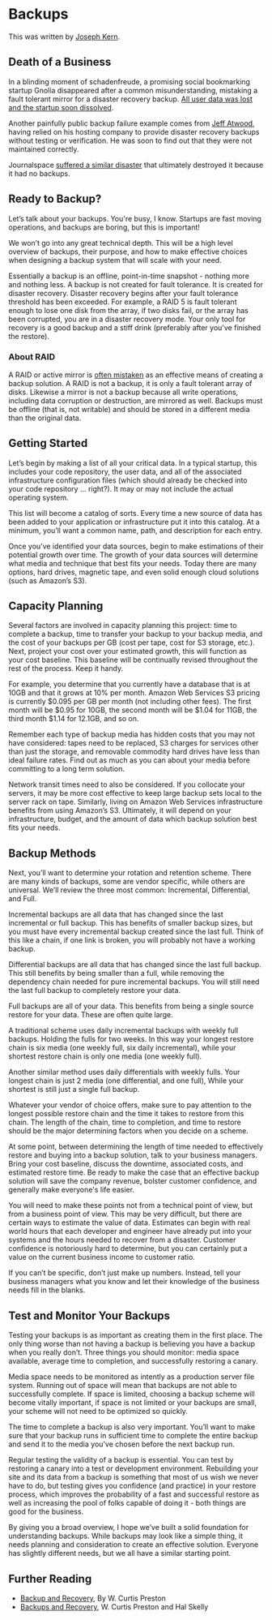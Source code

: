 # Backups

This was written by [Joseph Kern](https://twitter.com/josephkern).

## Death of a Business

In a blinding moment of schadenfreude, a promising social bookmarking
startup Gnolia disappeared after a common misunderstanding, mistaking
a fault tolerant mirror for a disaster recovery backup. [All user
data was lost and the startup soon dissolved][gn].

Another painfully public backup failure example comes from [Jeff
Atwood][ja], having relied on his hosting company to provide disaster
recovery backups without testing or verification. He was soon to find
out that they were not maintained correctly.

Journalspace [suffered a similar disaster](http://www.brentozar.com/archive/2009/01/why-back-up-ask-journalspace/) that ultimately destroyed it because it had no backups.

## Ready to Backup?

Let’s talk about your backups. You're busy, I know. Startups are fast
moving operations, and backups are boring, but this is important!

We won’t go into any great technical depth. This will be a high level overview
of backups, their purpose, and how to make effective choices when designing a
backup system that will scale with your need.

Essentially a backup is an offline, point-in-time snapshot - nothing
more and nothing less. A backup is not created for fault tolerance. It
is created for disaster recovery. Disaster recovery begins after your
fault tolerance threshold has been exceeded. For example, a RAID 5 is
fault tolerant enough to lose one disk from the array, if two disks
fail, or the array has been corrupted, you are in a disaster recovery
mode. Your only tool for recovery is a good backup and a stiff drink
(preferably after you've finished the restore).

### About RAID

A RAID or active mirror is [often mistaken][mis] as an effective means
of creating a backup solution. A RAID is not a backup, it is only a
fault tolerant array of disks. Likewise a mirror is not a backup because all
write operations, including data corruption or destruction, are mirrored
as well. Backups must be offline (that is, not writable) and should
be stored in a different media than the original data.

## Getting Started

Let’s begin by making a list of all your critical data. In a typical
startup, this includes your code repository, the user data, and all of the
associated infrastructure configuration files (which should already be
checked into your code repository … right?). It may or may not include
the actual operating system.

This list will become a catalog of sorts. Every time a new source of
data has been added to your application or infrastructure put it into
this catalog. At a minimum, you’ll want a common name, path, and
description for each entry.

Once you’ve identified your data sources, begin to make estimations of
their potential growth over time. The growth of your data sources will
determine what media and technique that best fits your needs. Today
there are many options, hard drives, magnetic tape, and even solid
enough cloud solutions (such as Amazon’s S3).

## Capacity Planning

Several factors are involved in capacity planning this project: time
to complete a backup, time to transfer your backup to your backup
media, and the cost of your backups per GB (cost per tape, cost for S3
storage, etc.). Next, project your cost over your estimated growth,
this will function as your cost baseline. This baseline will be
continually revised throughout the rest of the process. Keep it handy.

For example, you determine that you currently have a database that is
at 10GB and that it grows at 10% per month. Amazon Web Services S3 pricing is
currently $0.095 per GB per month (not including other fees). The
first month will be $0.95 for 10GB, the second month will be $1.04 for
11GB, the third month $1.14 for 12.1GB, and so on.

Remember each type of backup media has hidden costs that you may not
have considered: tapes need to be replaced, S3 charges for services
other than just the storage, and removable commodity hard drives have
less than ideal failure rates. Find out as much as you can about your
media before committing to a long term solution.

Network transit times need to also be considered. If you collocate your
servers, it may be more cost effective to keep large backup sets local
to the server rack on tape. Similarly, living on Amazon Web Services
infrastructure benefits from using Amazon’s S3. Ultimately, it will depend on
your infrastructure, budget, and the amount of data which backup solution
best fits your needs.

## Backup Methods

Next, you’ll want to determine your rotation and retention
scheme. There are many kinds of backups, some are vendor specific,
while others are universal. We’ll review the three most common:
Incremental, Differential, and Full.

Incremental backups are all data that has changed since the last incremental or
full backup. This has benefits of smaller backup sizes, but you must have every
incremental backup created since the last full. Think of this like a chain, if
one link is broken, you will probably not have a working backup.

Differential backups are all data that has changed since the last full
backup. This still benefits by being smaller than a full, while removing the
dependency chain needed for pure incremental backups. You will still
need the last full backup to completely restore your data.

Full backups are all of your data. This benefits from being a single source
restore for your data. These are often quite large.  

A traditional scheme uses daily incremental backups with weekly full
backups. Holding the fulls for two weeks. In this way your longest
restore chain is six media (one weekly full, six daily incremental),
while your shortest restore chain is only one media (one weekly full).

Another similar method uses daily differentials with weekly
fulls. Your longest chain is just 2 media (one differential, and one
full), While your shortest is still just a single full backup.

Whatever your vendor of choice offers, make sure to pay attention to the
longest possible restore chain and the time it takes to restore from
this chain. The length of the chain, time to completion, and time to
restore should be the major determining factors when you decide on a
scheme.

At some point, between determining the length of time needed to
effectively restore and buying into a backup solution, talk to your
business managers. Bring your cost baseline, discuss the downtime,
associated costs, and estimated restore time. Be ready to make the case that
an effective backup solution will save the company revenue, bolster customer
confidence, and generally make everyone's life easier.

You will need to make these points not from a technical point of view,
but from a business point of view. This may be very difficult, but
there are certain ways to estimate the value of data. Estimates can
begin with real world hours that each developer and engineer have
already put into your systems and the hours needed to recover from a
disaster. Customer confidence is notoriously hard to determine, but
you can certainly put a value on the current business income to
customer ratio.

If you can’t be specific, don’t just make up numbers. Instead,
tell your business managers what you know and let their knowledge
of the business needs fill in the blanks.

## Test and Monitor Your Backups

Testing your backups is as important as creating them in the first
place. The only thing worse than not having a backup is believing you
have a backup when you really don’t. Three things you should monitor:
media space available, average time to completion, and successfully
restoring a canary.

Media space needs to be monitored as intently as a production server
file system. Running out of space will mean that backups are not able
to successfully complete. If space is limited, choosing a backup
scheme will become vitally important, if space is not limited or your
backups are small, your scheme will not need to be optimized so
quickly.

The time to complete a backup is also very important. You’ll want to make sure
that your backup runs in sufficient time to complete the entire backup and send
it to the media you’ve chosen before the next backup run.

Regular testing the validity of a backup is essential. You can test by
restoring a canary into a test or development environment.  Rebuilding your
site and its data from a backup is something that most of us wish we never have
to do, but testing gives you confidence (and practice) in your restore process,
which improves the probability of a fast and successful restore as well as
increasing the pool of folks capable of doing it - both things are good for the
business.

By giving you a broad overview, I hope we’ve built a solid foundation
for understanding backups. While backups may look like a simple thing, it
needs planning and consideration to create an effective solution. Everyone 
has slightly different needs, but we all have a similar starting point.

## Further Reading

* [Backup and Recovery][ab], By W. Curtis Preston
* [Backups and Recovery][ps], W. Curtis Preston and Hal Skelly

[ab]: http://shop.oreilly.com/product/9780596102463.do
[mis]: http://www.google.com/search?q=raid+is+not+a+backup&oq=raid+is+not+a+backup
[ja]: http://www.codinghorror.com/blog/2009/12/international-backup-awareness-day.html
[gn]: http://blog.backblaze.com/2009/03/02/magnolia-wilts-with-no-backup/
[ps]: https://www.usenix.org/lisa/books/backups-and-recovery
